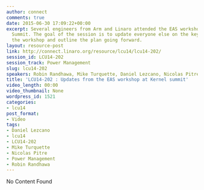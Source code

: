 ```yaml
---
author: connect
comments: true
date: 2015-06-30 17:09:22+00:00
excerpt: Several engineers from Arm and Linaro attended the EAS workshop at Kernel
  Summit. The goal of the session is to update everyone else on the key outcomes of
  the workshop and outline the plan going forward.
layout: resource-post
link: http://connect.linaro.org/resource/lcu14/lcu14-202/
session_id: LCU14-202
session_track: Power Management
slug: lcu14-202
speakers: Robin Randhawa, Mike Turquette, Daniel Lezcano, Nicolas Pitre
title: 'LCU14-202 : Updates from the EAS workshop at Kernel summit'
video_length: 00:00
video_thumbnail: None
wordpress_id: 1521
categories:
- lcu14
post_format:
- Video
tags:
- Daniel Lezcano
- lcu14
- LCU14-202
- Mike Turquette
- Nicolas Pitre
- Power Management
- Robin Randhawa
---
```


No Content Found
